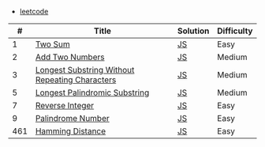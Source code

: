 - [leetcode](https://leetcode.com/)

| # | Title | Solution | Difficulty |
|---| ----- | -------- | ---------- |
|1|[Two Sum](https://leetcode.com/problems/two-sum/description/)|[JS](./js/two-sum.js)|Easy|
|2|[Add Two Numbers](https://leetcode.com/problems/add-two-numbers/description/)|[JS](./js/add-two-numbers.js)|Medium|
|3|[Longest Substring Without Repeating Characters](https://leetcode.com/problems/longest-substring-without-repeating-characters/description/)|[JS](./js/longest-substring-without-repeating-characters.js)|Medium|
|5|[Longest Palindromic Substring](https://leetcode.com/problems/longest-palindromic-substring/description/)|[JS](./js/Longest-Palindromic-Substring.js)|Medium|
|7|[Reverse Integer](https://leetcode.com/problems/reverse-integer/description/)|[JS](./js/reverse-integer.js)|Easy|
|9|[Palindrome Number](https://leetcode.com/problems/palindrome-number/description/)|[JS](./js/palindrome-number.js)|Easy|
|461|[Hamming Distance](https://leetcode.com/problems/hamming-distance/description/)|[JS](./js/hamming-distance.js)|Easy|
